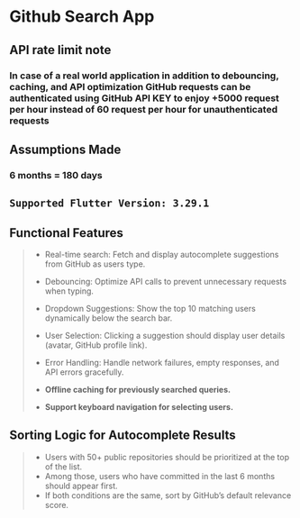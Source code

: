 # Github Search App

## API rate limit note
### In case of a real world application in addition to debouncing, caching, and API optimization GitHub requests can be authenticated using GitHub API KEY to enjoy +5000 request per hour instead of 60 request per hour for unauthenticated requests

## Assumptions Made
### 6 months = 180 days

## `Supported Flutter Version: 3.29.1`

## Functional Features
> - Real-time search: Fetch and display autocomplete suggestions from GitHub as users type.
> - Debouncing: Optimize API calls to prevent unnecessary requests when typing.
> - Dropdown Suggestions: Show the top 10 matching users dynamically below the search bar.
> - User Selection: Clicking a suggestion should display user details (avatar, GitHub profile link).
> - Error Handling: Handle network failures, empty responses, and API errors gracefully.
> 
> - **Offline caching for previously searched queries.**
> - **Support keyboard navigation for selecting users.**

## Sorting Logic for Autocomplete Results
> - Users with 50+ public repositories should be prioritized at the top of the list.
> - Among those, users who have committed in the last 6 months should appear first.
> - If both conditions are the same, sort by GitHub’s default relevance score.

